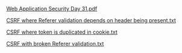 [Web Application Security Day 31.pdf](https://github.com/fengsujie/Web-Application-Security-Day-31/files/9641033/Web.Application.Security.Day.31.pdf)


[CSRF where Referer validation depends on header being present.txt](https://github.com/fengsujie/Web-Application-Security-Day-31/files/9641034/CSRF.where.Referer.validation.depends.on.header.being.present.txt)



[CSRF where token is duplicated in cookie.txt](https://github.com/fengsujie/Web-Application-Security-Day-31/files/9641035/CSRF.where.token.is.duplicated.in.cookie.txt)



[CSRF with broken Referer validation.txt](https://github.com/fengsujie/Web-Application-Security-Day-31/files/9641038/CSRF.with.broken.Referer.validation.txt)
